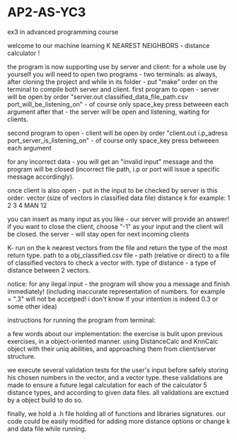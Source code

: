 # AP2-AS-YC3
ex3 in advanced programming course 

welcome to our machine learning K NEAREST NEIGHBORS - distance calculator !

the program is now supporting use by server and client:
for a whole use by yourself you will need to open two programs - two terminals:
as always, after cloning the project and while in its folder - put "make" order on the terminal to compile both server and client.
first program to open - server
will be open by order "server.out classified_data_file_path.csv port_will_be_listening_on" - of course only space_key press betweeen each argument
after that - the server will be open and listening, waiting for clients.

second program to open - client
will be open by order "client.out i.p_adress port_server_is_listening_on" - of course only space_key press betweeen each argument

for any incorrect data - you will get an "invalid input" message and the program will be closed (incorrect file path, i.p or port will issue a specific message accordingly).

once client is also open - put in the input to be checked by server is this order:
vector (size of vectors in classified data file) distance k
for example:
1 2 3 4 MAN 12

you can insert as many input as you like - our server will provide an answer!
if you want to close the client, choose "-1" as your input and the client will be closed.
the server - will stay open for next incoming clients



K- run on the k nearest vectors from the file and return the type of the most return type.
path to a obj_classified.csv file - path (relative or direct) to a file of classified vectors to check a vector with.
type of distance - a type of distance between 2 vectors.

notice: for any ilegal input - the program will show you a message and finish immediately!
 (including inaccurate representation of numbers. for example = ".3" will not be accetped! i don't know if your intention is indeed 0.3 or some other idea)

instructions for running the program from terminal:


a few words about our implementation:
the exercise is bulit upon previous exercises, in a object-oriented manner.
using DistanceCalc and KnnCalc object with their uniq abilities, and approaching them from client/server structure.

we execute several validation tests for the user's input before safely storing his chosen numbers in the vector, and a vector type.
these validations are made to ensure a future legal calculation for each of the calculator 5 distance types, and according to given data files.
all validations are exctued by a object build to do so.

finally, we hold a .h file holding all of functions and libraries signatures.
our code could be easily modified for adding more distance options or change k and data file while running.

